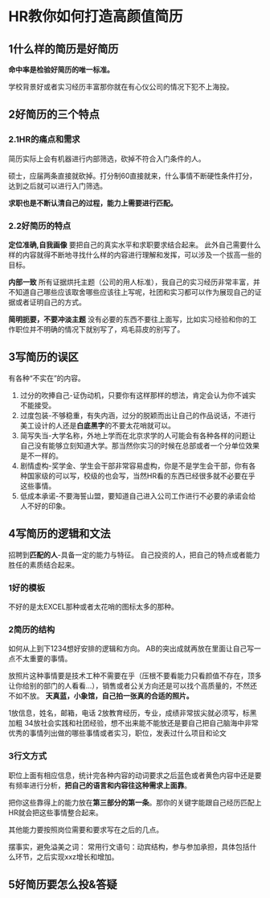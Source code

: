 # HR教你如何打造高颜值简历

## 1什么样的简历是好简历

**命中率是检验好简历的唯一标准。**

学校背景好或者实习经历丰富那你就在有心仪公司的情况下犯不上海投。



## 2好简历的三个特点


### 2.1HR的痛点和需求

简历实际上会有机器进行内部筛选，砍掉不符合入门条件的人。

硕士，应届两条直接就砍掉。打分制60直接就来，什么事情不断硬性条件打分，达到之后就可以进行入门筛选。

**求职也是不断认清自己的过程，能力上需要进行匹配。**



### 2.2好简历的特点

**定位准确,自我画像**
要把自己的真实水平和求职要求结合起来。
此外自己需要什么样的内容就得不断地寻找什么样的内容进行理解和发挥，可以涉及一个拔高一些的目标。

**内部一致**
所有证据烘托主题（公司的用人标准），我自己的实习经历非常丰富，并不知道自己哪些应该取舍哪些应该往上写呢，社团和实习都可以作为展现自己的证据或者证明自己的方式。


**简明扼要，不要冲淡主题**
没有必要的东西不要往上面写，比如实习经验和你的工作职位并不明确的情况下就别写了，鸡毛蒜皮的别写了。


## 3写简历的误区

有各种“不实在”的内容。

1. 过分的吹捧自己-证伪动机，只要你有这样那样的想法，肯定会认为你不诚实不能接受。
2. 过度包装-不够稳重，有失内涵，过分的脱颖而出让自己的作品说话，不进行美工设计的人还是**白底黑字**的不要太花哨就可以。
3. 简写失当-大学名称，外地上学而在北京求学的人可能会有各种各样的问题让自己没有能够立刻知道大学。那当然你实习的时候在总部或者一个分单位效果是不一样的。
4. 剧情虚构-奖学金、学生会干部非常容易虚构，你是不是学生会干部，你有各种国家级的可以写，校级的也会写，当然HR看的东西已经很多就不必要在乎这些事情。
5. 低成本承诺-不要海誓山盟，要知道自己进入公司工作进行不必要的承诺会给人不好的印象。



## 4写简历的逻辑和文法

招聘到**匹配的人**-具备一定的能力与特征。
自己投资的人，把自己的特点或者能力胜任的素质结合起来。

### 1好的模板
不好的是太EXCEL那种或者太花哨的图标太多的那种。

### 2简历的结构
如何从上到下1234想好安排的逻辑和方向。
AB的突出成就再放在里面让自己写一点不太重要的事情。

放照片这种事情要是技术工种不需要在乎（压根不要看能力只看颜值不存在，顶多让你给别的部门的人看看...），销售或者公关方向还是可以找个高质量的，不然还不如不放。
**天真蓝，小象馆，自己拍一张真的合适的照片。**

1放信息，姓名，邮箱，电话
2放教育经历，专业，成绩非常拔尖就必须写，标黑加粗
34放社会实践和社团经验，想不出来能不能放还是要自己把自己脑海中非常优秀的事情列出做的哪些事情或者实习，职位，发表过什么项目和论文

### 3行文方式

职位上面有相应信息，统计完各种内容的动词要求之后蓝色或者黄色内容中还是要有频率进行分析，**把自己的语言和内容往这种需求上面靠**。

把你这些靠得上的能力放在**第三部分的第一条**。那你的关键字能跟自己经历匹配上HR就会把这些事情整合起来。

其他能力要按照岗位需要和要求写在之后的几点。

摆事实，避免溢美之词：
常用行文语句：动宾结构，参与参加承担，具体包括什么环节，之后实现xxz增长和增加。


## 5好简历要怎么投&答疑


























































































































